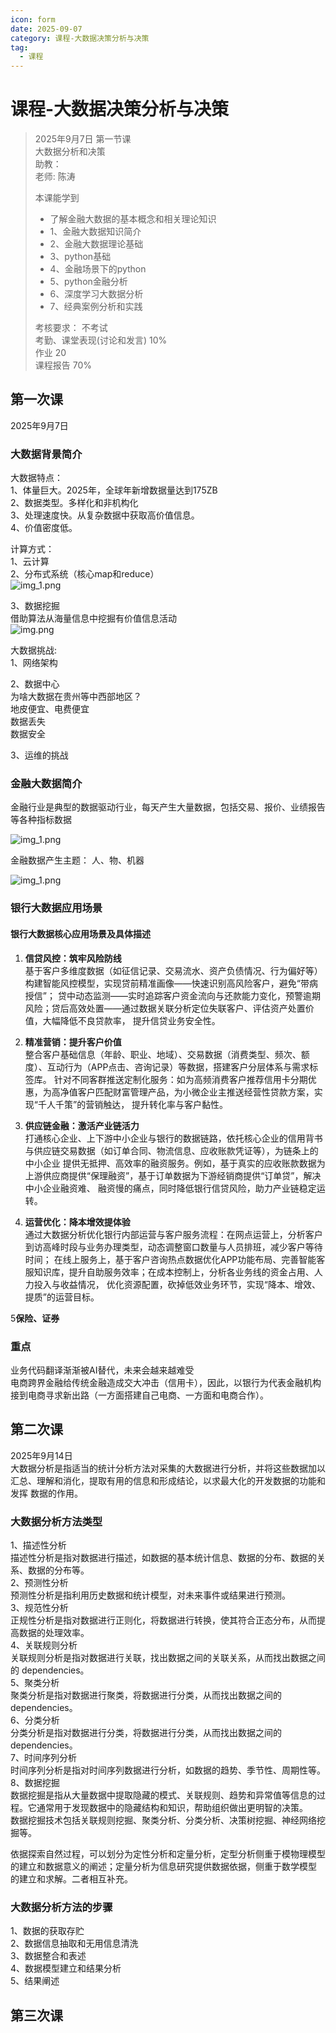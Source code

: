 ```yaml
---
icon: form
date: 2025-09-07
category: 课程-大数据决策分析与决策
tag:
  - 课程
---
```

# 课程-大数据决策分析与决策
> 2025年9月7日 第一节课  
>  大数据分析和决策  
>  助教：   
>  老师: 陈涛
>   
> 本课能学到
> - 了解金融大数据的基本概念和相关理论知识    
> - 1、金融大数据知识简介      
> - 2、金融大数据理论基础
> - 3、python基础
> - 4、金融场景下的python
> - 5、python金融分析
> - 6、深度学习大数据分析
> - 7、经典案例分析和实践
> 
> 
> 考核要求： 不考试  <br>
> 考勤、课堂表现(讨论和发言) 10%   <br>
> 作业 20    <br>
> 课程报告 70%
>  <br>

## 第一次课
2025年9月7日   
### 大数据背景简介  

大数据特点：   
1、体量巨大。2025年，全球年新增数据量达到175ZB       
2、数据类型。多样化和非机构化   
3、处理速度快。从复杂数据中获取高价值信息。   
4、价值密度低。   

计算方式：         
1、云计算  
2、分布式系统（核心map和reduce）   
![img_1.png](assets/big_map_reduce.png)   

3、数据挖掘   
借助算法从海量信息中挖掘有价值信息活动   
![img.png](assets/filter.jpg)   

大数据挑战:   
1、网络架构    

2、数据中心     
为啥大数据在贵州等中西部地区？       
地皮便宜、电费便宜      
数据丢失   
数据安全  

3、运维的挑战     

### 金融大数据简介 
金融行业是典型的数据驱动行业，每天产生大量数据，包括交易、报价、业绩报告等各种指标数据     

![img_1.png](assets/finance_1.png)

金融数据产生主题： 人、物、机器

![img_1.png](assets/suppl_module.png)


### 银行大数据应用场景
#### 银行大数据核心应用场景及具体描述
1. **信贷风控：筑牢风险防线**  
   基于客户多维度数据（如征信记录、交易流水、资产负债情况、行为偏好等）构建智能风控模型，实现贷前精准画像——快速识别高风险客户，避免“带病授信”；
贷中动态监测——实时追踪客户资金流向与还款能力变化，预警逾期风险；贷后高效处置——通过数据关联分析定位失联客户、评估资产处置价值，大幅降低不良贷款率，
提升信贷业务安全性。

2. **精准营销：提升客户价值**  
   整合客户基础信息（年龄、职业、地域）、交易数据（消费类型、频次、额度）、互动行为（APP点击、咨询记录）等数据，搭建客户分层体系与需求标签库。
针对不同客群推送定制化服务：如为高频消费客户推荐信用卡分期优惠，为高净值客户匹配财富管理产品，为小微企业主推送经营性贷款方案，实现“千人千策”的营销触达，
提升转化率与客户黏性。

3. **供应链金融：激活产业链活力**  
   打通核心企业、上下游中小企业与银行的数据链路，依托核心企业的信用背书与供应链交易数据（如订单合同、物流信息、应收账款凭证等），为链条上的中小企业
提供无抵押、高效率的融资服务。例如，基于真实的应收账款数据为上游供应商提供“保理融资”，基于订单数据为下游经销商提供“订单贷”，解决中小企业融资难、
融资慢的痛点，同时降低银行信贷风险，助力产业链稳定运转。

4. **运营优化：降本增效提体验**  
   通过大数据分析优化银行内部运营与客户服务流程：在网点运营上，分析客户到访高峰时段与业务办理类型，动态调整窗口数量与人员排班，减少客户等待时间；
在线上服务上，基于客户咨询热点数据优化APP功能布局、完善智能客服知识库，提升自助服务效率；在成本控制上，分析各业务线的资金占用、人力投入与收益情况，
优化资源配置，砍掉低效业务环节，实现“降本、增效、提质”的运营目标。

5**保险、证券**


### 重点
业务代码翻译渐渐被AI替代，未来会越来越难受   
电商跨界金融给传统金融造成交大冲击（信用卡），因此，以银行为代表金融机构接到电商寻求新出路（一方面搭建自己电商、一方面和电商合作）。    

## 第二次课 
2025年9月14日   
大数据分析是指适当的统计分析方法对采集的大数据进行分析，并将这些数据加以汇总、理解和消化，提取有用的信息和形成结论，以求最大化的开发数据的功能和发挥
数据的作用。    

### 大数据分析方法类型
1、描述性分析  
描述性分析是指对数据进行描述，如数据的基本统计信息、数据的分布、数据的关系、数据的分布等。   
2、预测性分析    
预测性分析是指利用历史数据和统计模型，对未来事件或结果进行预测。     
3、规范性分析    
正规性分析是指对数据进行正则化，将数据进行转换，使其符合正态分布，从而提高数据的处理效率。     
4、关联规则分析    
关联规则分析是指对数据进行关联，找出数据之间的关联关系，从而找出数据之间的 dependencies。   
5、聚类分析    
聚类分析是指对数据进行聚类，将数据进行分类，从而找出数据之间的 dependencies。  
6、分类分析    
分类分析是指对数据进行分类，将数据进行分类，从而找出数据之间的 dependencies。  
7、时间序列分析       
时间序列分析是指对时间序列数据进行分析，如数据的趋势、季节性、周期性等。   
8、数据挖掘     
数据挖掘是指从大量数据中提取隐藏的模式、关联规则、趋势和异常值等信息的过程。它通常用于发现数据中的隐藏结构和知识，帮助组织做出更明智的决策。   
数据挖掘技术包括关联规则挖掘、聚类分析、分类分析、决策树挖掘、神经网络挖掘等。   

依据探索自然过程，可以划分为定性分析和定量分析，定型分析侧重于模物理模型的建立和数据意义的阐述；定量分析为信息研究提供数据依据，侧重于数学模型
的建立和求解。二者相互补充。   

### 大数据分析方法的步骤    
1、数据的获取存贮   
2、数据信息抽取和无用信息清洗    
3、数据整合和表述   
4、数据模型建立和结果分析   
5、结果阐述    


## 第三次课
